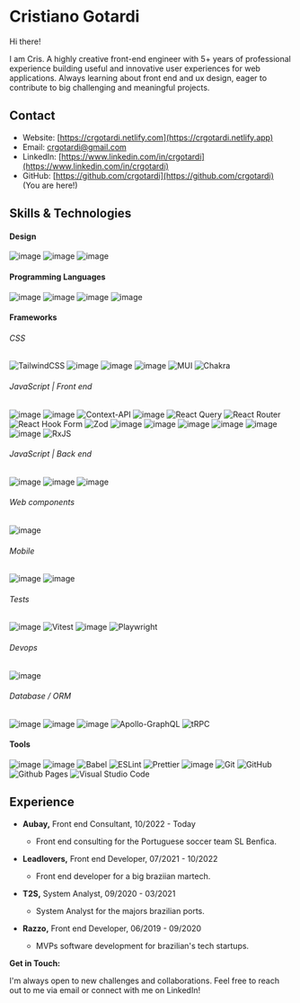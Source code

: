 # Cristiano Gotardi

Hi there! 

I am Cris. A highly creative front-end engineer with 5+ years of professional experience building useful and innovative user experiences for web applications. Always learning about front end and ux design, eager to contribute to big challenging and meaningful projects.

## Contact

* Website: [https://crgotardi.netlify.com](https://crgotardi.netlify.app)
* Email: [crgotardi@gmail.com](mailto:crgotardi@gmail.com)
* LinkedIn: [https://www.linkedin.com/in/crgotardi](https://www.linkedin.com/in/crgotardi)
* GitHub: [https://github.com/crgotardi](https://github.com/crgotardi)  (You are here!)

## Skills & Technologies

#### Design
  ![image](https://img.shields.io/badge/Adobe%20XD-470137?style=for-the-badge&logo=Adobe%20XD&logoColor=#FF61F6)
  ![image](https://img.shields.io/badge/Figma-333333?style=for-the-badge&logo=figma&logoColor=white)
  ![image](https://img.shields.io/badge/storybook-FF4785?style=for-the-badge&logo=storybook&logoColor=white)

#### Programming Languages
  ![image](https://img.shields.io/badge/HTML5-E34F26?style=for-the-badge&logo=html5&logoColor=white)
  ![image](https://img.shields.io/badge/CSS3-1572B6?style=for-the-badge&logo=css3&logoColor=white)
  ![image](https://img.shields.io/badge/JavaScript-323330?style=for-the-badge&logo=javascript&logoColor=F7DF1E)
  ![image](https://img.shields.io/badge/TypeScript-007ACC?style=for-the-badge&logo=typescript&logoColor=white)  
#### Frameworks

###### CSS
  ![TailwindCSS](https://img.shields.io/badge/tailwindcss-%2338B2AC.svg?style=for-the-badge&logo=tailwind-css&logoColor=white)
  ![image](https://img.shields.io/badge/postcss-DD3A0A?style=for-the-badge&logo=postcss&logoColor=white)
  ![image](https://img.shields.io/badge/Sass-CC6699?style=for-the-badge&logo=sass&logoColor=white)
  ![image](https://img.shields.io/badge/styled--components-DB7093?style=for-the-badge&logo=styled-components&logoColor=white)
  ![MUI](https://img.shields.io/badge/MUI-%230081CB.svg?style=for-the-badge&logo=mui&logoColor=white)
  ![Chakra](https://img.shields.io/badge/chakra-%234ED1C5.svg?style=for-the-badge&logo=chakraui&logoColor=white)

###### JavaScript | Front end
  ![image](https://img.shields.io/badge/React-20232A?style=for-the-badge&logo=react&logoColor=61DAFB)
  ![image](https://img.shields.io/badge/next%20js-000000?style=for-the-badge&logo=nextdotjs&logoColor=white)
  ![Context-API](https://img.shields.io/badge/Context--Api-000000?style=for-the-badge&logo=react)
  ![image](https://img.shields.io/badge/Redux-593D88?style=for-the-badge&logo=redux&logoColor=white)
  ![React Query](https://img.shields.io/badge/-React%20Query-FF4154?style=for-the-badge&logo=react%20query&logoColor=white)
  ![React Router](https://img.shields.io/badge/React_Router-CA4245?style=for-the-badge&logo=react-router&logoColor=white)
  ![React Hook Form](https://img.shields.io/badge/React%20Hook%20Form-%23EC5990.svg?style=for-the-badge&logo=reacthookform&logoColor=white)
  ![Zod](https://img.shields.io/badge/zod-%233068b7.svg?style=for-the-badge&logo=zod&logoColor=white)
  ![image](https://img.shields.io/badge/Vue%20js-35495E?style=for-the-badge&logo=vuedotjs&logoColor=4FC08D)
  ![image](https://img.shields.io/badge/nuxt%20js-00C58E?style=for-the-badge&logo=nuxtdotjs&logoColor=white)
  ![image](https://img.shields.io/badge/Solid%20JS-2C4F7C?style=for-the-badge&logo=solid&logoColor=white)
  ![image](https://img.shields.io/badge/Astro-0C1222?style=for-the-badge&logo=astro&logoColor=FDFDFE)
  ![image](https://img.shields.io/badge/shadcn%2Fui-000000?style=for-the-badge&logo=shadcnui&logoColor=white)
  ![image](https://img.shields.io/badge/ThreeJs-black?style=for-the-badge&logo=three.js&logoColor=white)
  ![RxJS](https://img.shields.io/badge/rxjs-%23B7178C.svg?style=for-the-badge&logo=reactivex&logoColor=white)

###### JavaScript | Back end
  ![image](https://img.shields.io/badge/Express%20js-000000?style=for-the-badge&logo=express&logoColor=white)
  ![image](https://img.shields.io/badge/Node%20js-339933?style=for-the-badge&logo=nodedotjs&logoColor=white)
  ![image](https://img.shields.io/badge/nestjs-E0234E?style=for-the-badge&logo=nestjs&logoColor=white)

###### Web components
  ![image](https://img.shields.io/badge/lit-324FFF?style=for-the-badge&logo=lit&logoColor=white)
  
###### Mobile
  ![image](https://img.shields.io/badge/React_Native-20232A?style=for-the-badge&logo=react&logoColor=61DAFB)
  ![image](https://img.shields.io/badge/Expo-1B1F23?style=for-the-badge&logo=expo&logoColor=white)

###### Tests
  ![image](https://img.shields.io/badge/Jest-C21325?style=for-the-badge&logo=jest&logoColor=white)
  ![Vitest](https://img.shields.io/badge/-Vitest-252529?style=for-the-badge&logo=vitest&logoColor=FCC72B)
  ![image](https://img.shields.io/badge/Cypress-17202C?style=for-the-badge&logo=cypress&logoColor=white)
  ![Playwright](https://img.shields.io/badge/-playwright-%232EAD33?style=for-the-badge&logo=playwright&logoColor=white)

###### Devops
  ![image](https://img.shields.io/badge/Docker-2CA5E0?style=for-the-badge&logo=docker&logoColor=white)
  
###### Database / ORM
  ![image](https://img.shields.io/badge/Prisma-3982CE?style=for-the-badge&logo=Prisma&logoColor=white)
  ![image](https://img.shields.io/badge/firebase-ffca28?style=for-the-badge&logo=firebase&logoColor=black)
  ![image](https://img.shields.io/badge/GraphQl-E10098?style=for-the-badge&logo=graphql&logoColor=white)
  ![Apollo-GraphQL](https://img.shields.io/badge/-ApolloGraphQL-311C87?style=for-the-badge&logo=apollo-graphql)
  ![tRPC](https://img.shields.io/badge/tRPC-%232596BE.svg?style=for-the-badge&logo=tRPC&logoColor=white)

#### Tools
  ![image](https://img.shields.io/badge/Webpack-8DD6F9?style=for-the-badge&logo=Webpack&logoColor=white)
  ![image](https://img.shields.io/badge/Vite-B73BFE?style=for-the-badge&logo=vite&logoColor=FFD62E)
  ![Babel](https://img.shields.io/badge/Babel-F9DC3e?style=for-the-badge&logo=babel&logoColor=black)
  ![ESLint](https://img.shields.io/badge/ESLint-4B3263?style=for-the-badge&logo=eslint&logoColor=white)
  ![Prettier](https://img.shields.io/badge/prettier-%23F7B93E.svg?style=for-the-badge&logo=prettier&logoColor=black)
  ![image](https://img.shields.io/badge/pnpm-yellow?style=for-the-badge&logo=pnpm&logoColor=white)
  ![Git](https://img.shields.io/badge/git-%23F05033.svg?style=for-the-badge&logo=git&logoColor=white)
  ![GitHub](https://img.shields.io/badge/github-%23121011.svg?style=for-the-badge&logo=github&logoColor=white)
  ![Github Pages](https://img.shields.io/badge/github%20pages-121013?style=for-the-badge&logo=github&logoColor=white)
  ![Visual Studio Code](https://img.shields.io/badge/Visual%20Studio%20Code-0078d7.svg?style=for-the-badge&logo=visual-studio-code&logoColor=white)

## Experience

* **Aubay,** Front end Consultant, 10/2022 - Today
  * Front end consulting for the Portuguese soccer team SL Benfica.
 
* **Leadlovers,** Front end Developer, 07/2021 - 10/2022
  * Front end developer for a big braziian martech.
 
* **T2S,** System Analyst, 09/2020 - 03/2021
  * System Analyst for the majors brazilian ports.
 
* **Razzo,** Front end Developer, 06/2019 - 09/2020
  * MVPs software development for brazilian's tech startups.
 
<!-- 
**Featured Projects:**

1. **[Project Name 1]:**  A brief description of your project and its purpose. 
  * Link to Repository: [https://github.com/your-username/project-name1](https://github.com/your-username/project-name1)  (if applicable)
  * Live Demo: [https://www.your-project-demo.com](https://www.your-project-demo.com)  (if applicable)
  * Key Technologies: [List 2-3 technologies used]
  * Learnings: Briefly mention what you learned during development.
  * (Optional) Consider adding a screenshot or GIF to showcase the project.

2. **[Project Name 2]:**  Follow the same format as project 1. 

**Contributions:**

* Contributed to [Project Name] ([link to repository](https://github.com/username/project-name)). (if applicable)

**Learning Journey:**

* Currently enrolled in [Course Name] on [Platform]. (if applicable)
  * (Optional) You can use badges to represent completed courses.
-->

**Get in Touch:**

I'm always open to new challenges and collaborations. Feel free to reach out to me via email or connect with me on LinkedIn!
